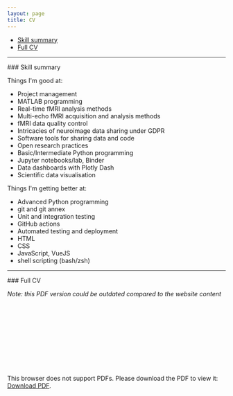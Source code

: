 ```yaml
---
layout: page
title: CV
---
```


- [Skill summary](#summary)
- [Full CV](#cv)

---

<div id='summary'></div>
### Skill summary

Things I'm good at:
- Project management
- MATLAB programming
- Real-time fMRI analysis methods
- Multi-echo fMRI acquisition and analysis methods
- fMRI data quality control
- Intricacies of neuroimage data sharing under GDPR
- Software tools for sharing data and code
- Open research practices
- Basic/Intermediate Python programming
- Jupyter notebooks/lab, Binder
- Data dashboards with Plotly Dash
- Scientific data visualisation

Things I'm getting better at:
- Advanced Python programming
- git and git annex
- Unit and integration testing
- GitHub actions
- Automated testing and deployment
- HTML
- CSS
- JavaScript, VueJS
- shell scripting (bash/zsh)

---

<div id='cv'></div>
### Full CV

*Note: this PDF version could be outdated compared to the website content*

<object data="https://jsheunis.github.io/downloads/cv_jsheunis_2019.pdf" type="application/pdf" height="700px" width="750px" align="middle">
    <embed src="https://jsheunis.github.io/downloads/cv_jsheunis_2019.pdf">
        <p>This browser does not support PDFs. Please download the PDF to view it: <a href="https://jsheunis.github.io/downloads/cv_jsheunis_2019.pdf">Download PDF</a>.</p>
    </embed>
</object>